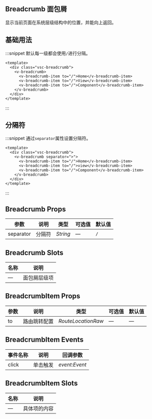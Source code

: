 ## Breadcrumb 面包屑

显示当前页面在系统层级结构中的位置，并能向上返回。

## 基础用法

:::snippet 默认每一级都会使用`/`进行分隔。

```vue
<template>
  <div class="vsc-breadcrumb">
    <v-breadcrumb>
      <v-breadcrumb-item to="/">Home</v-breadcrumb-item>
      <v-breadcrumb-item to="/">View</v-breadcrumb-item>
      <v-breadcrumb-item to="/">Component</v-breadcrumb-item>
    </v-breadcrumb>
  </div>
</template>
```

:::

## 分隔符

:::snippet 通过`separator`属性设置分隔符。

```vue
<template>
  <div class="vsc-breadcrumb">
    <v-breadcrumb separator=">">
      <v-breadcrumb-item to="/">Home</v-breadcrumb-item>
      <v-breadcrumb-item to="/">view</v-breadcrumb-item>
      <v-breadcrumb-item to="/">Component</v-breadcrumb-item>
    </v-breadcrumb>
  </div>
</template>
```

:::

## Breadcrumb Props

| 参数      | 说明   | 类型     | 可选值 | 默认值 |
| --------- | ------ | -------- | ------ | ------ |
| separator | 分隔符 | _String_ | —      | `/`    |

## Breadcrumb Slots

| 名称 | 说明         |
| ---- | ------------ |
| —    | 面包屑层级项 |

## BreadcrumbItem Props

| 参数 | 说明         | 类型               | 可选值 | 默认值 |
| ---- | ------------ | ------------------ | ------ | ------ |
| to   | 路由跳转配置 | _RouteLocationRaw_ | —      | —      |

## BreadcrumbItem Events

| 事件名称 | 说明     | 回调参数      |
| -------- | -------- | ------------- |
| click    | 单击触发 | _event:Event_ |

## BreadcrumbItem Slots

| 名称 | 说明         |
| ---- | ------------ |
| —    | 具体项的内容 |
